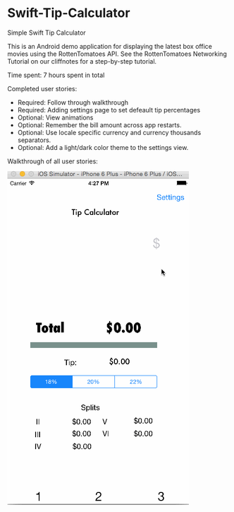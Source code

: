 # Swift-Tip-Calculator
Simple Swift Tip Calculator

This is an Android demo application for displaying the latest box office movies using the RottenTomatoes API. See the RottenTomatoes Networking Tutorial on our cliffnotes for a step-by-step tutorial.

Time spent: 7 hours spent in total

Completed user stories:

 - Required: Follow through walkthrough
 - Required: Adding settings page to set defeault tip percentages
 - Optional: View animations
 - Optional: Remember the bill amount across app restarts.
 - Optional: Use locale specific currency and currency thousands separators.
 - Optional: Add a light/dark color theme to the settings view.

Walkthrough of all user stories:

![Alt text](/gif/tip-calculator-gif.gif?raw=true "Optional Title")
